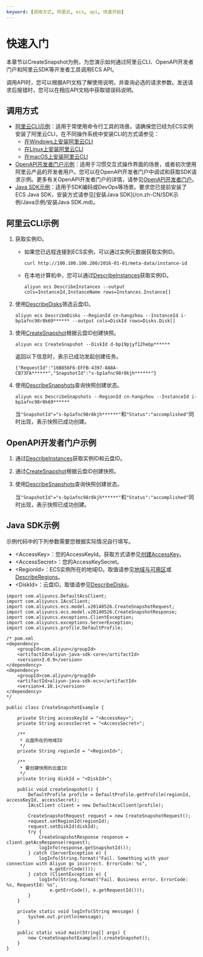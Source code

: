 ```yaml
---
keyword: [调用方式, 阿里云, ecs, api, 快速开始]
---
```


# 快速入门

本章节以CreateSnapshot为例，为您演示如何通过阿里云CLI、OpenAPI开发者门户和阿里云SDK等开发者工具调用ECS API。

调用API时，您可以根据API文档了解使用说明，并查询必选的请求参数。发送请求后报错时，您可以在相应API文档中获取错误码说明。

## 调用方式

-   [阿里云CLI示例](#section_rmm_adh_0cj)：适用于常使用命令行工具的场景。请确保您已经为ECS实例安装了阿里云CLI，在不同操作系统中安装CLI的方式请参见：
    -   [在Windows上安装阿里云CLI]()
    -   [在Linux上安装阿里云CLI]()
    -   [在macOS上安装阿里云CLI]()
-   [OpenAPI开发者门户示例](#section_31b_k7x_jgg)：适用于习惯交互式操作界面的场景，或者初次使用阿里云产品的开发者用户。您可以在OpenAPI开发者门户中调试和获取SDK请求示例。更多有关OpenAPI开发者门户的详情，请参见[OpenAPI开发者门户](https://next.api.aliyun.com/api/Ecs/2014-05-26)。
-   [Java SDK示例](#section_vo7_pwb_e6u)：适用于SDK编码或DevOps等场景。要求您已提前安装了ECS Java SDK，安装方式请参见[安装Java SDK](/cn.zh-CN/SDK示例/Java示例/安装Java SDK.md)。

## 阿里云CLI示例

1.  获取实例ID。

    -   如果您已远程连接到ECS实例，可以通过实例元数据获取实例ID。

        ```
        curl http://100.100.100.200/2016-01-01/meta-data/instance-id
        ```

    -   在本地计算机中，您可以通过[DescribeInstances](/cn.zh-CN/API参考/实例/DescribeInstances.md)获取实例ID。

        ```
        aliyun ecs DescribeInstances --output cols=InstanceId,InstanceName rows=Instances.Instance[]
        ```

2.  使用[DescribeDisks](/cn.zh-CN/API参考/块存储/DescribeDisks.md)筛选云盘ID。

    ```
    aliyun ecs DescribeDisks --RegionId cn-hangzhou --InstanceId i-bp1afnc98r8k69****** --output cols=DiskId rows=Disks.Disk[]
    ```

3.  使用[CreateSnapshot](/cn.zh-CN/API参考/快照/CreateSnapshot.md)根据云盘ID创建快照。

    ```
    aliyun ecs CreateSnapshot --DiskId d-bp19pjyf12hebp******
    ```

    返回以下信息时，表示已成功发起创建任务。

    ```
    {"RequestId":"16B856F6-EFFB-4397-8A8A-CB73FA******","SnapshotId":"s-bp1afnc98r8kjh******"}
    ```

4.  使用[DescribeSnapshots](/cn.zh-CN/API参考/快照/DescribeSnapshots.md)查询快照创建状态。

    ```
    aliyun ecs DescribeSnapshots --RegionId cn-hangzhou --InstanceId i-bp1afnc98r8k69******
    ```

    当`"SnapshotId"="s-bp1afnc98r8kjh******"`和`"Status":"accomplished"`同时出现，表示快照已成功创建。


## OpenAPI开发者门户示例

1.  通过[DescribeInstances](https://next.api.aliyun.com/api/Ecs/2014-05-26/DescribeInstances)获取实例ID和云盘ID。

2.  通过[CreateSnapshot](https://next.api.aliyun.com/api/Ecs/2014-05-26/CreateSnapshot)根据云盘ID创建快照。

3.  使用[DescribeSnapshots](https://next.api.aliyun.com/api/Ecs/2014-05-26/DescribeSnapshots)查询快照创建状态。

    当`"SnapshotId"="s-bp1afnc98r8kjh******"`和`"Status":"accomplished"`同时出现，表示快照已成功创建。


## Java SDK示例

示例代码中的下列参数需要您根据实际情况自行填写。

-   <AccessKey\>：您的AccessKeyId。获取方式请参见[创建AccessKey]()。
-   <AccessSecret\>：您的AccessKeySecret。
-   <RegionId\>：ECS实例所在的地域ID。取值请参见[地域与可用区]()或[DescribeRegions](/cn.zh-CN/API参考/地域/DescribeRegions.md)。
-   <DiskId\>：云盘ID。取值请参见[DescribeDisks](/cn.zh-CN/API参考/块存储/DescribeDisks.md)。

```
import com.aliyuncs.DefaultAcsClient;
import com.aliyuncs.IAcsClient;
import com.aliyuncs.ecs.model.v20140526.CreateSnapshotRequest;
import com.aliyuncs.ecs.model.v20140526.CreateSnapshotResponse;
import com.aliyuncs.exceptions.ClientException;
import com.aliyuncs.exceptions.ServerException;
import com.aliyuncs.profile.DefaultProfile;

/* pom.xml
<dependency>
    <groupId>com.aliyun</groupId>
    <artifactId>aliyun-java-sdk-core</artifactId>
    <version>3.0.9</version>
</dependency>
<dependency>
    <groupId>com.aliyun</groupId>
    <artifactId>aliyun-java-sdk-ecs</artifactId>
    <version>4.10.1</version>
</dependency>
*/  

public class CreateSnapshotExample {

    private String accessKeyId = "<AccessKey>";
    private String accessSecret = "<AccessSecret>";

    /**
     * 云盘所在的地域ID
     */
    private String regionId = "<RegionId>";

    /**
     * 要创建快照的云盘ID
     */
    private String diskId = "<DiskId>";

    public void createSnapshot() {
        DefaultProfile profile = DefaultProfile.getProfile(regionId, accessKeyId, accessSecret);
        IAcsClient client = new DefaultAcsClient(profile);

        CreateSnapshotRequest request = new CreateSnapshotRequest();
        request.setRegionId(regionId);
        request.setDiskId(diskId);
        try {
            CreateSnapshotResponse response = client.getAcsResponse(request);
            logInfo(response.getSnapshotId());
        } catch (ServerException e) {
            logInfo(String.format("Fail. Something with your connection with Aliyun go incorrect. ErrorCode: %s",
                e.getErrCode()));
        } catch (ClientException e) {
            logInfo(String.format("Fail. Business error. ErrorCode: %s, RequestId: %s",
                e.getErrCode(), e.getRequestId()));
        }
    }

    private static void logInfo(String message) {
        System.out.println(message);
    }

    public static void main(String[] args) {
        new CreateSnapshotExample().createSnapshot();
    }
}
```

